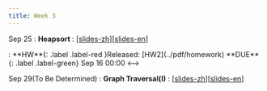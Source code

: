 ```yaml
---
title: Week 3
---
```


Sep 25
: **Heapsort**
  :  \[[slides-zh](../pdf/slides/0-overview-zh.pdf)\]\[[slides-en](../pdf/slides/0-overview-en.pdf)\]
<!-->:  **HW**{: .label .label-red }Released: [HW2](../pdf/homework)  **DUE**{: .label .label-green} Sep 16  00:00
<-->

Sep 29(To Be Determined)
: **Graph Traversal(I)**
  :  \[[slides-zh](../pdf/slides/0-overview-zh.pdf)\]\[[slides-en](../pdf/slides/0-overview-en.pdf)\]


  

